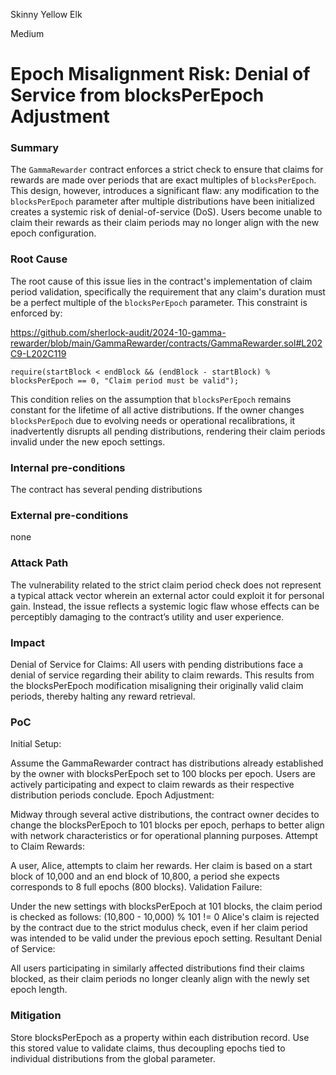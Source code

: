 Skinny Yellow Elk

Medium

# Epoch Misalignment Risk: Denial of Service from blocksPerEpoch Adjustment

### Summary

The `GammaRewarder` contract enforces a strict check to ensure that claims for rewards are made over periods that are exact multiples of `blocksPerEpoch`. This design, however, introduces a significant flaw: any modification to the `blocksPerEpoch` parameter after multiple distributions have been initialized creates a systemic risk of denial-of-service (DoS). Users become unable to claim their rewards as their claim periods may no longer align with the new epoch configuration.

### Root Cause

The root cause of this issue lies in the contract's implementation of claim period validation, specifically the requirement that any claim's duration must be a perfect multiple of the `blocksPerEpoch` parameter. This constraint is enforced by:

https://github.com/sherlock-audit/2024-10-gamma-rewarder/blob/main/GammaRewarder/contracts/GammaRewarder.sol#L202C9-L202C119

```solidity
require(startBlock < endBlock && (endBlock - startBlock) % blocksPerEpoch == 0, "Claim period must be valid");

```
This condition relies on the assumption that `blocksPerEpoch` remains constant for the lifetime of all active distributions. If the owner changes `blocksPerEpoch` due to evolving needs or operational recalibrations, it inadvertently disrupts all pending distributions, rendering their claim periods invalid under the new epoch settings.


### Internal pre-conditions

The contract has several pending distributions 

### External pre-conditions

none

### Attack Path

The vulnerability related to the strict claim period check does not represent a typical attack vector wherein an external actor could exploit it for personal gain. Instead, the issue reflects a systemic logic flaw whose effects can be perceptibly damaging to the contract’s utility and user experience. 

### Impact

Denial of Service for Claims: All users with pending distributions face a denial of service regarding their ability to claim rewards. This results from the blocksPerEpoch modification misaligning their originally valid claim periods, thereby halting any reward retrieval.

### PoC

Initial Setup:

Assume the GammaRewarder contract has distributions already established by the owner with blocksPerEpoch set to 100 blocks per epoch.
Users are actively participating and expect to claim rewards as their respective distribution periods conclude.
Epoch Adjustment:

Midway through several active distributions, the contract owner decides to change the blocksPerEpoch to 101 blocks per epoch, perhaps to better align with network characteristics or for operational planning purposes.
Attempt to Claim Rewards:

A user, Alice, attempts to claim her rewards. Her claim is based on a start block of 10,000 and an end block of 10,800, a period she expects corresponds to 8 full epochs (800 blocks).
Validation Failure:

Under the new settings with blocksPerEpoch at 101 blocks, the claim period is checked as follows:
(10,800 - 10,000) % 101 != 0
Alice's claim is rejected by the contract due to the strict modulus check, even if her claim period was intended to be valid under the previous epoch setting.
Resultant Denial of Service:

All users participating in similarly affected distributions find their claims blocked, as their claim periods no longer cleanly align with the newly set epoch length.

### Mitigation

Store blocksPerEpoch as a property within each distribution record. Use this stored value to validate claims, thus decoupling epochs tied to individual distributions from the global parameter.